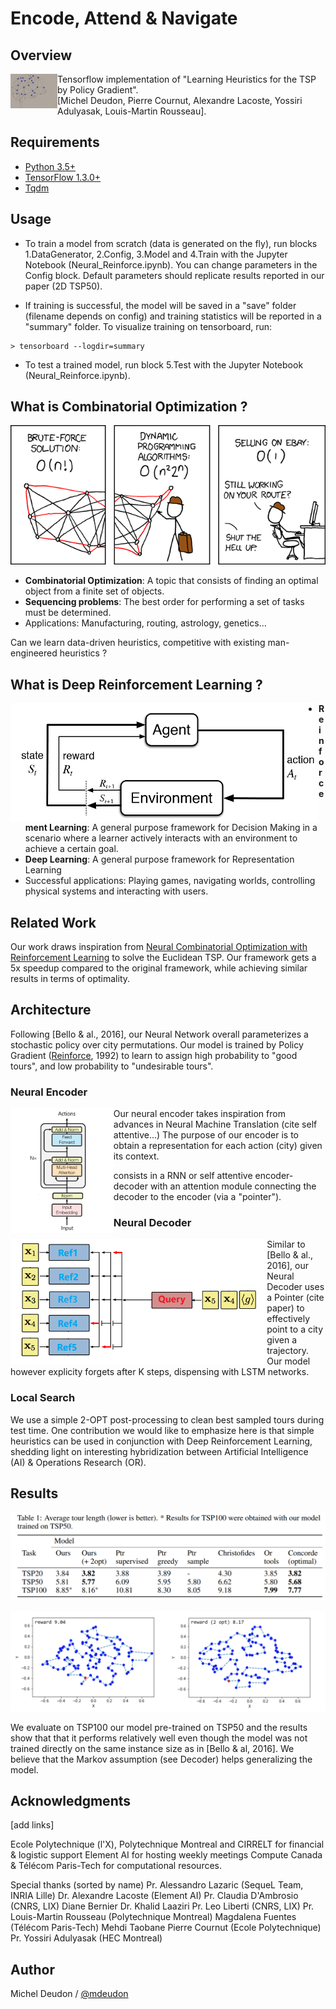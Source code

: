 # Encode, Attend & Navigate

## Overview

<img align="left" img src="./GitImg/Brain.png" width="75">

Tensorflow implementation of "Learning Heuristics for the TSP by Policy Gradient". <br/>
[Michel Deudon, Pierre Cournut, Alexandre Lacoste, Yossiri Adulyasak, Louis-Martin Rousseau].

## Requirements

- [Python 3.5+](https://anaconda.org/anaconda/python)
- [TensorFlow 1.3.0+](https://www.tensorflow.org/install/)
- [Tqdm](https://pypi.python.org/pypi/tqdm)

## Usage

- To train a model from scratch (data is generated on the fly), run blocks 1.DataGenerator, 2.Config, 3.Model and 4.Train with the Jupyter Notebook (Neural_Reinforce.ipynb). You can change parameters in the Config block. Default parameters should replicate results reported in our paper (2D TSP50).

- If training is successful, the model will be saved in a "save" folder (filename depends on config) and training statistics will be reported in a "summary" folder. To visualize training on tensorboard, run:
```
> tensorboard --logdir=summary
```

- To test a trained model, run block 5.Test with the Jupyter Notebook (Neural_Reinforce.ipynb).

## What is Combinatorial Optimization ?

![comic](./GitImg/Comic.png)

* __Combinatorial Optimization__: A topic that consists of finding an optimal object from a finite set of objects.
* __Sequencing problems__: The best order for performing a set of tasks must be determined.
* Applications: Manufacturing, routing, astrology, genetics...

Can we learn data-driven heuristics, competitive with existing man-engineered heuristics ?

## What is Deep Reinforcement Learning ?


<img align="left" img src="./GitImg/MDP.png" height="190">

* __Reinforcement Learning__: A general purpose framework for Decision Making in a scenario where a learner actively interacts with an environment to achieve a certain goal.
* __Deep Learning__: A general purpose framework for Representation Learning
* Successful applications: Playing games, navigating worlds, controlling physical systems and interacting with users.

## Related Work

Our work draws inspiration from [Neural Combinatorial Optimization with Reinforcement Learning](http://arxiv.org/abs/1611.09940) to solve the Euclidean TSP. Our framework gets a 5x speedup compared to the original framework, while achieving similar results in terms of optimality.

## Architecture

Following [Bello & al., 2016], our Neural Network overall parameterizes a stochastic policy over city permutations. Our model is trained by Policy Gradient ([Reinforce](https://link.springer.com/article/10.1007/BF00992696), 1992) to learn to assign high probability to "good tours", and low probability to "undesirable tours".

### Neural Encoder

<img align="left" img src="./GitImg/Encoder.png" height="200">

Our neural encoder takes inspiration from advances in Neural Machine Translation (cite self attentive...)
The purpose of our encoder is to obtain a representation for each action (city) given its context.

consists in a RNN or self attentive encoder-decoder with an attention module connecting the decoder to the encoder (via a "pointer"). 

### Neural Decoder

<img align="left" img src="./GitImg/Decoder.png" height="200">

Similar to [Bello & al., 2016], our Neural Decoder uses a Pointer (cite paper) to effectively point to a city given a trajectory. Our model however explicity forgets after K steps, dispensing with LSTM networks.

### Local Search
We use a simple 2-OPT post-processing to clean best sampled tours during test time.
One contribution we would like to emphasize here is that simple heuristics can be used in conjunction with Deep Reinforcement Learning, shedding light on interesting hybridization between Artificial Intelligence (AI) & Operations Research (OR).

## Results

![results](./GitImg/Results.png)

![tsp100](./GitImg/TSP100.png)

We evaluate on TSP100 our model pre-trained on TSP50 and the results show that that it performs relatively well even though the model was not trained directly on the same instance size as in [Bello & al, 2016]. We believe that the Markov assumption (see Decoder) helps generalizing the model.

## Acknowledgments
[add links]

Ecole Polytechnique (l'X), Polytechnique Montreal and CIRRELT for financial & logistic support
Element AI for hosting weekly meetings
Compute Canada & Télécom Paris-Tech for computational resources.

Special thanks (sorted by name)
Pr. Alessandro Lazaric (SequeL Team, INRIA Lille)
Dr. Alexandre Lacoste (Element AI)
Pr. Claudia D'Ambrosio (CNRS, LIX)
Diane Bernier
Dr. Khalid Laaziri
Pr. Leo Liberti (CNRS, LIX)
Pr. Louis-Martin Rousseau (Polytechnique Montreal)
Magdalena Fuentes (Télécom Paris-Tech)
Mehdi Taobane
Pierre Cournut (Ecole Polytechnique)
Pr. Yossiri Adulyasak (HEC Montreal)


## Author
Michel Deudon / [@mdeudon](https://github.com/MichelDeudon)
